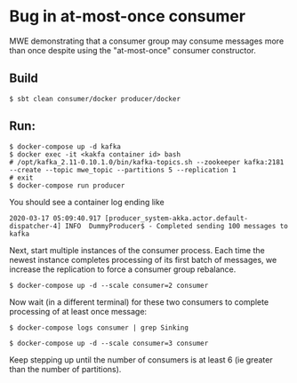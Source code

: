 # Bug in at-most-once consumer

MWE demonstrating that a consumer group may consume messages more than once despite using the "at-most-once" consumer constructor.

## Build

```
$ sbt clean consumer/docker producer/docker
```

## Run:

```
$ docker-compose up -d kafka
$ docker exec -it <kakfa container id> bash
# /opt/kafka_2.11-0.10.1.0/bin/kafka-topics.sh --zookeeper kafka:2181 --create --topic mwe_topic --partitions 5 --replication 1
# exit
$ docker-compose run producer
```

You should see a container log ending like
```
2020-03-17 05:09:40.917 [producer_system-akka.actor.default-dispatcher-4] INFO  DummyProducer$ - Completed sending 100 messages to kafka
```

Next, start multiple instances of the consumer process. Each time the newest instance completes processing of its first batch of messages, we increase the replication to force a consumer group rebalance.

```
$ docker-compose up -d --scale consumer=2 consumer
```
Now wait (in a different terminal) for these two consumers to complete processing of at least once message:
```
$ docker-compose logs consumer | grep Sinking
```

```
$ docker-compose up -d --scale consumer=3 consumer
```

Keep stepping up until the number of consumers is at least 6 (ie greater than the number of partitions).